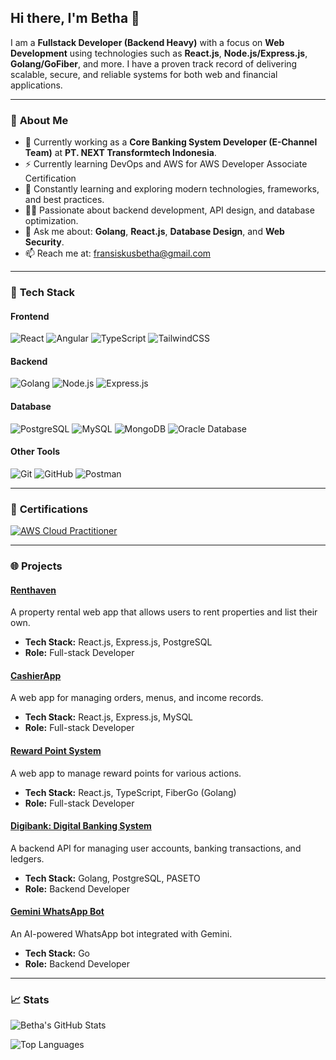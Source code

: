 ## Hi there, I'm Betha 👋

I am a **Fullstack Developer (Backend Heavy)** with a focus on **Web Development** using technologies such as **React.js**, **Node.js/Express.js**, **Golang/GoFiber**, and more. I have a proven track record of delivering scalable, secure, and reliable systems for both web and financial applications.

---

### 🌟 **About Me**
- 🔭 Currently working as a **Core Banking System Developer (E-Channel Team)** at **PT. NEXT Transformtech Indonesia**.
- ⚡ Currently learning DevOps and AWS for AWS Developer Associate Certification
- 🌱 Constantly learning and exploring modern technologies, frameworks, and best practices.
- 👨‍💻 Passionate about backend development, API design, and database optimization.
- 💬 Ask me about: **Golang**, **React.js**, **Database Design**, and **Web Security**.
- 📫 Reach me at: [fransiskusbetha@gmail.com](mailto:fransiskusbetha@gmail.com)

---

### 🚀 **Tech Stack**

#### **Frontend**
![React](https://img.shields.io/badge/-React-61DAFB?style=flat&logo=react&logoColor=white)
![Angular](https://img.shields.io/badge/-Angular-DD0031?style=flat&logo=angular&logoColor=white)
![TypeScript](https://img.shields.io/badge/-TypeScript-3178C6?style=flat&logo=typescript&logoColor=white)
![TailwindCSS](https://img.shields.io/badge/-TailwindCSS-06B6D4?style=flat&logo=tailwind-css&logoColor=white)

#### **Backend**
![Golang](https://img.shields.io/badge/-Golang-00ADD8?style=flat&logo=go&logoColor=white)
![Node.js](https://img.shields.io/badge/-Node.js-339933?style=flat&logo=node.js&logoColor=white)
![Express.js](https://img.shields.io/badge/-Express.js-000000?style=flat&logo=express&logoColor=white)

#### **Database**
![PostgreSQL](https://img.shields.io/badge/-PostgreSQL-4169E1?style=flat&logo=postgresql&logoColor=white)
![MySQL](https://img.shields.io/badge/-MySQL-4479A1?style=flat&logo=mysql&logoColor=white)
![MongoDB](https://img.shields.io/badge/-MongoDB-47A248?style=flat&logo=mongodb&logoColor=white)
![Oracle Database](https://img.shields.io/badge/-Oracle%20DB-F80000?style=flat&logo=oracle&logoColor=white)

#### **Other Tools**
![Git](https://img.shields.io/badge/-Git-F05032?style=flat&logo=git&logoColor=white)
![GitHub](https://img.shields.io/badge/-GitHub-181717?style=flat&logo=github&logoColor=white)
![Postman](https://img.shields.io/badge/-Postman-FF6C37?style=flat&logo=postman&logoColor=white)

---

### 📜 **Certifications**
[![AWS Cloud Practitioner](https://images.credly.com/size/340x340/images/2784d0d8-327c-406f-971e-9f0e15097003/image.png)](https://www.credly.com/badges/762bb35c-c8df-4efc-b959-f784b71ef965/linked_in_profile)

---

### 🌐 **Projects**
#### **[Renthaven](https://github.com/slothfuldog/renthaven)**
A property rental web app that allows users to rent properties and list their own. 
- **Tech Stack:** React.js, Express.js, PostgreSQL
- **Role:** Full-stack Developer

#### **[CashierApp](https://github.com/slothfuldog/cashierapp)**
A web app for managing orders, menus, and income records.
- **Tech Stack:** React.js, Express.js, MySQL
- **Role:** Full-stack Developer

#### **[Reward Point System](https://github.com/slothfuldog/reward-point-system)**
A web app to manage reward points for various actions.
- **Tech Stack:** React.js, TypeScript, FiberGo (Golang)
- **Role:** Full-stack Developer

#### **[Digibank: Digital Banking System](https://github.com/slothfuldog/digibank)**
A backend API for managing user accounts, banking transactions, and ledgers.
- **Tech Stack:** Golang, PostgreSQL, PASETO
- **Role:** Backend Developer

#### **[Gemini WhatsApp Bot](https://github.com/slothfuldog/gemini-whatsapp-bot)**
An AI-powered WhatsApp bot integrated with Gemini.
- **Tech Stack:** Go
- **Role:** Backend Developer

---

### 📈 **Stats**
![Betha's GitHub Stats](https://github-readme-stats.vercel.app/api?username=slothfuldog&theme=vue-dark&show_icons=true&hide_border=false&count_private=true)

![Top Languages](https://github-readme-stats.vercel.app/api/top-langs/?username=slothfuldog&theme=vue-dark&show_icons=true&hide_border=false&layout=compact)
